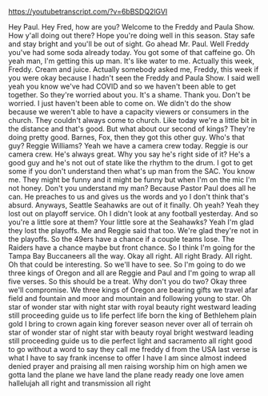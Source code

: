 https://youtubetranscript.com/?v=6bBSDQ2lGVI

 Hey Paul. Hey Fred, how are you? Welcome to the Freddy and Paula Show. How y'all doing out there? Hope you're doing well in this season. Stay safe and stay bright and you'll be out of sight. Go ahead Mr. Paul. Well Freddy you've had some soda already today. You got some of that caffeine go. Oh yeah man, I'm getting this up man. It's like water to me. Actually this week, Freddy. Cream and juice. Actually somebody asked me, Freddy, this week if you were okay because I hadn't seen the Freddy and Paula Show. I said well yeah you know we've had COVID and so we haven't been able to get together. So they're worried about you. It's a shame. Thank you. Don't be worried. I just haven't been able to come on. We didn't do the show because we weren't able to have a capacity viewers or consumers in the church. They couldn't always come to church. Like today we're a little bit in the distance and that's good. But what about our second of kings? They're doing pretty good. Barnes, Fox, then they got this other guy. Who's that guy? Reggie Williams? Yeah we have a camera crew today. Reggie is our camera crew. He's always great. Why you say he's right side of it? He's a good guy and he's not out of state like the rhythm to the drum. I got to get some if you don't understand then what's up man from the SAC. You know me. They might be funny and it might be funny but when I'm on the mic I'm not honey. Don't you understand my man? Because Pastor Paul does all he can. He preaches to us and gives us the words and yo I don't think that's absurd. Anyways, Seattle Seahawks are out of it finally. Oh yeah? Yeah they lost out on playoff service. Oh I didn't look at any football yesterday. And so you're a little sore at them? Your little sore at the Seahawks? Yeah I'm glad they lost the playoffs. Me and Reggie said that too. We're glad they're not in the playoffs. So the 49ers have a chance if a couple teams lose. The Raiders have a chance maybe but front chance. So I think I'm going for the Tampa Bay Buccaneers all the way. Okay all right. All right Brady. All right. Oh that could be interesting. So we'll have to see. So I'm going to do we three kings of Oregon and all are Reggie and Paul and I'm going to wrap all five verses. So this should be a treat. Why don't you do two? Okay three we'll compromise. We three kings of Oregon are bearing gifts we travel afar field and fountain and moor and mountain and following young to star. Oh star of wonder star with night star with royal beauty right westward leading still proceeding guide us to life perfect life born the king of Bethlehem plain gold I bring to crown again king forever season never over all of terrain oh star of wonder star of night star with beauty royal bright westward leading still proceeding guide us to die perfect light and sacramento all right good to go without a word to say they call me freddy d from the USA last verse is what I have to say frank incense to offer I have I am since almost indeed denied prayer and praising all men raising worship him on high amen we gotta land the plane we have land the plane ready ready one love amen hallelujah all right and transmission all right